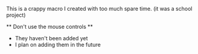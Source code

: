 This is a crappy macro I created with too much spare time. (it was a school project)

** Don't use the mouse controls ** 
- They haven't been added yet
- I plan on adding them in the future
